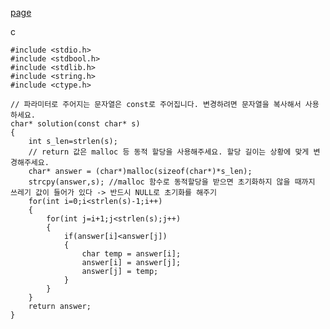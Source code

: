 [page](https://programmers.co.kr/learn/courses/30/lessons/12917)

c

    #include <stdio.h>
    #include <stdbool.h>
    #include <stdlib.h>
    #include <string.h>
    #include <ctype.h>

    // 파라미터로 주어지는 문자열은 const로 주어집니다. 변경하려면 문자열을 복사해서 사용하세요.
    char* solution(const char* s)
    {
        int s_len=strlen(s);
        // return 값은 malloc 등 동적 할당을 사용해주세요. 할당 길이는 상황에 맞게 변경해주세요.
        char* answer = (char*)malloc(sizeof(char*)*s_len);
        strcpy(answer,s); //malloc 함수로 동적할당을 받으면 초기화하지 않을 때까지 쓰레기 값이 들어가 있다 -> 반드시 NULL로 초기화를 해주기
        for(int i=0;i<strlen(s)-1;i++)
        {
            for(int j=i+1;j<strlen(s);j++)
            {
                if(answer[i]<answer[j])
                {
                    char temp = answer[i];
                    answer[i] = answer[j];
                    answer[j] = temp;
                }
            }
        }
        return answer;
    }
